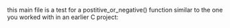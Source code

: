 this main file is a test for a postitive_or_negative() function similar to the one you worked with in an earlier C project:

 